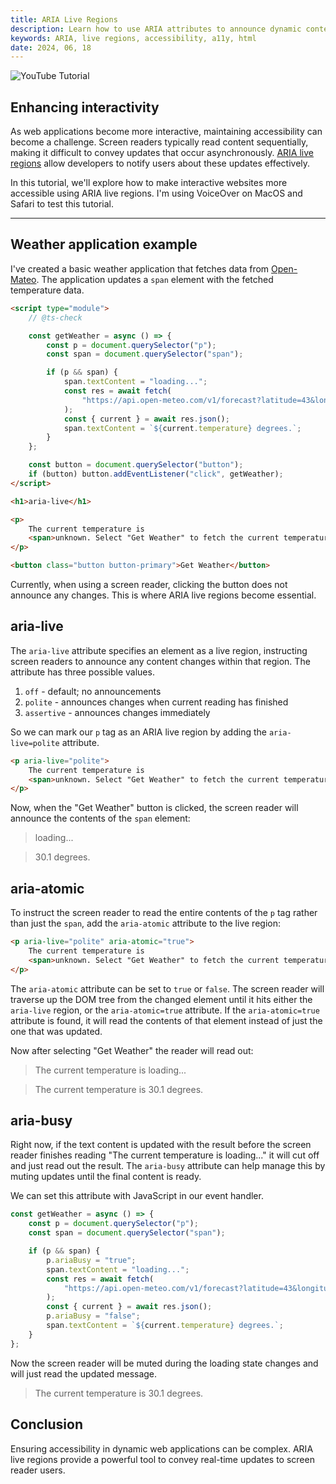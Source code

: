 ```yaml
---
title: ARIA Live Regions
description: Learn how to use ARIA attributes to announce dynamic content changes to screen readers.
keywords: ARIA, live regions, accessibility, a11y, html
date: 2024, 06, 18
---
```


![YouTube Tutorial](yt:EGFUQ2ypnrE)

## Enhancing interactivity

As web applications become more interactive, maintaining accessibility can become a challenge. Screen readers typically read content sequentially, making it difficult to convey updates that occur asynchronously. [ARIA live regions](https://developer.mozilla.org/en-US/docs/Web/Accessibility/ARIA/Attributes/aria-live) allow developers to notify users about these updates effectively.

In this tutorial, we'll explore how to make interactive websites more accessible using ARIA live regions. I'm using VoiceOver on MacOS and Safari to test this tutorial.

---

## Weather application example

I've created a basic weather application that fetches data from [Open-Mateo](https://open-meteo.com). The application updates a `span` element with the fetched temperature data.

```html
<script type="module">
	// @ts-check

	const getWeather = async () => {
		const p = document.querySelector("p");
		const span = document.querySelector("span");

		if (p && span) {
			span.textContent = "loading...";
			const res = await fetch(
				"https://api.open-meteo.com/v1/forecast?latitude=43&longitude=-86&current=temperature",
			);
			const { current } = await res.json();
			span.textContent = `${current.temperature} degrees.`;
		}
	};

	const button = document.querySelector("button");
	if (button) button.addEventListener("click", getWeather);
</script>

<h1>aria-live</h1>

<p>
	The current temperature is
	<span>unknown. Select "Get Weather" to fetch the current temperature.</span>
</p>

<button class="button button-primary">Get Weather</button>
```

Currently, when using a screen reader, clicking the button does not announce any changes. This is where ARIA live regions become essential.

## aria-live

The `aria-live` attribute specifies an element as a live region, instructing screen readers to announce any content changes within that region. The attribute has three possible values.

1. `off` - default; no announcements
2. `polite` - announces changes when current reading has finished
3. `assertive` - announces changes immediately

So we can mark our `p` tag as an ARIA live region by adding the `aria-live=polite` attribute.

```html
<p aria-live="polite">
	The current temperature is
	<span>unknown. Select "Get Weather" to fetch the current temperature.</span>
</p>
```

Now, when the "Get Weather" button is clicked, the screen reader will announce the contents of the `span` element:

> loading...

> 30.1 degrees.

## aria-atomic

To instruct the screen reader to read the entire contents of the `p` tag rather than just the `span`, add the `aria-atomic` attribute to the live region:

```html
<p aria-live="polite" aria-atomic="true">
	The current temperature is
	<span>unknown. Select "Get Weather" to fetch the current temperature.</span>
</p>
```

The `aria-atomic` attribute can be set to `true` or `false`. The screen reader will traverse up the DOM tree from the changed element until it hits either the `aria-live` region, or the `aria-atomic=true` attribute. If the `aria-atomic=true` attribute is found, it will read the contents of that element instead of just the one that was updated.

Now after selecting "Get Weather" the reader will read out:

> The current temperature is loading...

> The current temperature is 30.1 degrees.

## aria-busy

Right now, if the text content is updated with the result before the screen reader finishes reading "The current temperature is loading..." it will cut off and just read out the result. The `aria-busy` attribute can help manage this by muting updates until the final content is ready.

We can set this attribute with JavaScript in our event handler.

```ts {6,12}
const getWeather = async () => {
	const p = document.querySelector("p");
	const span = document.querySelector("span");

	if (p && span) {
		p.ariaBusy = "true";
		span.textContent = "loading...";
		const res = await fetch(
			"https://api.open-meteo.com/v1/forecast?latitude=43&longitude=-86&current=temperature",
		);
		const { current } = await res.json();
		p.ariaBusy = "false";
		span.textContent = `${current.temperature} degrees.`;
	}
};
```

Now the screen reader will be muted during the loading state changes and will just read the updated message.

> The current temperature is 30.1 degrees.

## Conclusion

Ensuring accessibility in dynamic web applications can be complex. ARIA live regions provide a powerful tool to convey real-time updates to screen reader users.
